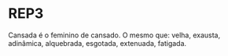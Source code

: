 # REP3
Cansada é o feminino de cansado. O mesmo que: velha, exausta, adinâmica, alquebrada, esgotada, extenuada, fatigada.
